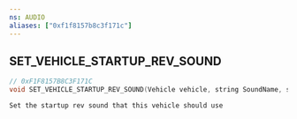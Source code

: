 ```yaml
---
ns: AUDIO
aliases: ["0xf1f8157b8c3f171c"]
---
```

## SET_VEHICLE_STARTUP_REV_SOUND

```c
// 0xF1F8157B8C3F171C
void SET_VEHICLE_STARTUP_REV_SOUND(Vehicle vehicle, string SoundName, string SetName);
```

```
Set the startup rev sound that this vehicle should use
```
